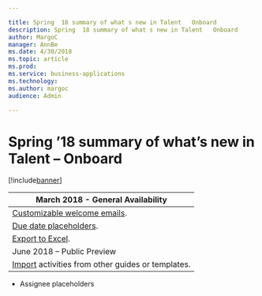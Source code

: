 ```yaml
---

title: Spring  18 summary of what s new in Talent   Onboard
description: Spring  18 summary of what s new in Talent   Onboard
author: MargoC
manager: AnnBe
ms.date: 4/30/2018
ms.topic: article
ms.prod: 
ms.service: business-applications
ms.technology: 
ms.author: margoc
audience: Admin

---
```

#  Spring ’18 summary of what’s new in Talent – Onboard




[!include[banner](../../../includes/banner.md)]

| March 2018 - General Availability                                |
|------------------------------------------------------------------|
| [Customizable welcome emails](customizable-welcome-emails.md).  |
| [Due date placeholders](due-date-placeholders.md).                |
| [Export to Excel](export-to-excel.md).                          |
| June 2018 – Public Preview                                       |
| [Import](customizable-welcome-emails.md) activities from other guides or templates. |

-   Assignee placeholders
